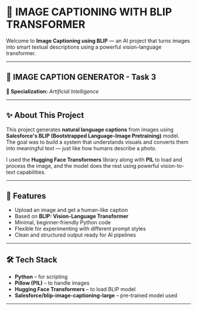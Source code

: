 # 🚀 IMAGE CAPTIONING WITH BLIP TRANSFORMER  

Welcome to **Image Captioning using BLIP** — an AI project that turns images into smart textual descriptions using a powerful vision-language transformer.

---

## 🌄 IMAGE CAPTION GENERATOR - Task 3  
**🔬 Specialization:** *Artificial Intelligence*

---

## ✨ About This Project  

This project generates **natural language captions** from images using **Salesforce's BLIP (Bootstrapped Language-Image Pretraining)** model.  
The goal was to build a system that understands visuals and converts them into meaningful text — just like how humans describe a photo.  

I used the **Hugging Face Transformers** library along with **PIL** to load and process the image, and the model does the rest using powerful vision-to-text capabilities.

---

## 📜 Features  

- Upload an image and get a human-like caption  
- Based on **BLIP: Vision-Language Transformer**  
- Minimal, beginner-friendly Python code  
- Flexible for experimenting with different prompt styles  
- Clean and structured output ready for AI pipelines  

---

## 🛠 Tech Stack  

- **Python** – for scripting  
- **Pillow (PIL)** – to handle images  
- **Hugging Face Transformers** – to load BLIP model  
- **Salesforce/blip-image-captioning-large** – pre-trained model used

---

